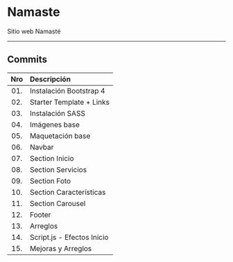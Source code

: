 # Namaste
Sitio web Namasté

----------


Commits
-------------

| Nro | Descripción
| :--:| :----------
| 01. | Instalación Bootstrap 4
| 02. | Starter Template + Links
| 03. | Instalación SASS
| 04. | Imágenes base
| 05. | Maquetación base
| 06. | Navbar
| 07. | Section Inicio
| 08. | Section Servicios
| 09. | Section Foto
| 10. | Section Características
| 11. | Section Carousel
| 12. | Footer
| 13. | Arreglos
| 14. | Script.js - Efectos Inicio
| 15. | Mejoras y Arreglos